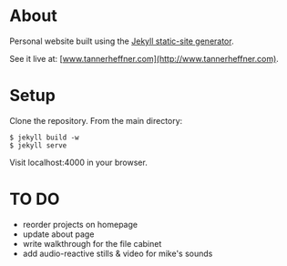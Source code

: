 # About
Personal website built using the [Jekyll static-site generator](http://jekyllrb.com).

See it live at: [www.tannerheffner.com](http://www.tannerheffner.com).

# Setup
Clone the repository.
From the main directory:


    $ jekyll build -w
    $ jekyll serve

Visit localhost:4000 in your browser.

# TO DO
- reorder projects on homepage 
- update about page
- write walkthrough for the file cabinet
- add audio-reactive stills & video for mike's sounds
